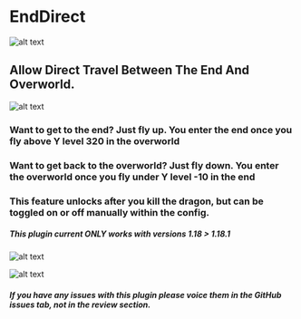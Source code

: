 # EndDirect

![alt text](https://i.postimg.cc/y8GMF2wX/ed-banner1.png)

## Allow Direct Travel Between The End And Overworld.

![alt text](https://i.postimg.cc/J4vxKmzn/ed-about.png)

### Want to get to the end? Just fly up. You enter the end once you fly above Y level 320 in the overworld

### Want to get back to the overworld? Just fly down. You enter the overworld once you fly under Y level -10 in the end

### This feature unlocks after you kill the dragon, but can be toggled on or off manually within the config.

##### This plugin current ONLY works with versions 1.18 > 1.18.1

![alt text](https://i.postimg.cc/NFyJf0j3/showcase.png)


![alt text](https://i.postimg.cc/vHvgZw4B/ezgif-com-gif-maker.gif)


##### If you have any issues with this plugin please voice them in the GitHub issues tab, not in the review section.
